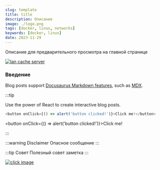 ```yaml
---
slug: template
title: title
description: Описание
image: ./logo.png
tags: [docker, linux, networks]
keywords: [docker, linux]
date: 2023-11-29
---
```


Описание для предварительного просмотра на главной странице

[![lan cache server](./logo.png)](/blog/cache-server)
<!--truncate-->

### Введение

Blog posts support [Docusaurus Markdown features](https://docusaurus.io/docs/markdown-features), such as [MDX](https://mdxjs.com/).

:::tip

Use the power of React to create interactive blog posts.

```js
<button onClick={() => alert('button clicked!')}>Click me!</button>
```

<button onClick={() => alert('button clicked!')}>Click me!</button>

:::

:::warning Disclaimer
Опасное сообщение
:::

:::tip Совет
Полезный совет заметка
:::

[![click image](./logo.png)](./logo.png)